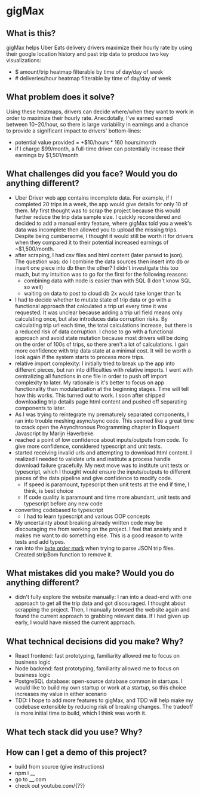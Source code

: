 # gigMax
## What is this?
gigMax helps Uber Eats delivery drivers maximize their hourly rate by using their google location history and past trip data to produce two key visualizations:
- $ amount/trip heatmap filterable by time of day/day of week
- \# deliveries/hour heatmap filterable by time of day/day of week  

## What problem does it solve?
Using these heatmaps, drivers can decide where/when they want to work in order to maximize their hourly rate. Anecdotally, I've earned earned between $10-$20/hour, so there is large variability in earnings and a chance to provide a significant impact to drivers' bottom-lines:

- potential value provided = +$10/hours * 160 hours/month
- if I charge $99/month, a full-time driver can potentially increase their earnings by $1,501/month

## What challenges did you face? Would you do anything different?
- Uber Driver web app contains incomplete data. For example, if I completed 20 trips in a week, the app would give details for only 10 of them. My first thought was to scrap the project because this would further reduce the trip data sample size. I quickly reconsidered and decided to add a manual entry feature, where gigMax told you a week's data was incomplete then allowed you to upload the missing trips. Despite being cumbersome, I thought it would still be worth it for drivers when they compared it to their potential increased earnings of ~$1,500/month.
- after scraping, I had csv files and html content (later parsed to json). The question was: do I combine the data sources then insert into db or insert one piece into db then the other? I didn't investigate this too much, but my intuition was to go for the first for the following reasons:
  - combining data with node is easier than with SQL (I don't know SQL so well)
  - waiting on data to post to cloud db 2x would take longer than 1x
- I had to decide whether to mutate state of trip data or go with a functional approach that calculated a trip url every time it was requested. It was unclear because adding a trip url field means only calculating once, but also introduces data corruption risks. By calculating trip url each time, the total calculations increase, but there is a reduced risk of data corruption. I chose to go with a functional approach and avoid state mutation because most drivers will be doing on the order of 100s of trips, so there aren't a lot of calculations. I gain more confidence with trip data state at a minimal cost. It will be worth a look again if the system starts to process more trips.
- relative import complexity: I initially tried to break up the app into different pieces, but ran into difficulties with relative imports. I went with centralizing all functions in one file in order to push off import complexity to later. My rationale is it's better to focus on app functionality than modularization at the beginning stages. Time will tell how this works. This turned out to work. I soon after shipped downloading trip details page html content and pushed off separating components to later.  
- As I was trying to reintegrate my prematurely separated components, I ran into trouble meshing async/sync code. This seemed like a great time to crack open the Asynchronous Programming chapter in Eloquent Javascript by Marijn Haverbeke.
- reached a point of low confidence about inputs/outputs from code. To give more confidence, considered typescript and unit tests.
- started receiving invalid urls and attempting to download html content. I realized I needed to validate urls and institute a process handle download failure gracefully. My next move was to institute unit tests or typescript, which I thought would ensure the inputs/outputs to different pieces of the data pipeline and give confidence to modify code. 
  - If speed is paramount, typescript then unit tests at the end if time, I think, is best choice
  - If code quality is paramount and time more abundant, unit tests and typescript before any new code
- converting codebased to typescript
  - I had to learn typescript and various OOP concepts
- My uncertainty about breaking already written code may be discouraging me from working on the project. I feel that anxiety and it makes me want to do something else. This is a good reason to write tests and add types. 
- ran into the [byte order mark][0] when trying to parse JSON trip files. Created stripBom function to remove it. 

[0]: https://en.wikipedia.org/wiki/Byte_order_mark
## What mistakes did you make? Would you do anything different?
- didn't fully explore the website manually: I ran into a dead-end with one approach to get all the trip data and got discouraged. I thought about scrapping the project. Then, I manually browsed the website again and found the current approach to grabbing relevant data. If I had given up early, I would have missed the current approach.  

## What technical decisions did you make? Why?
- React frontend: fast prototyping, familiarity allowed me to focus on business logic
- Node backend: fast prototyping, familiarity allowed me to focus on business logic
- PostgreSQL database: open-source database common in startups. I would like to build my own startup or work at a startup, so this choice increases my value in either scenario
- TDD: I hope to add more features to gigMax, and TDD will help make my codebase extensible by reducing risk of breaking changes. The tradeoff is more initial time to build, which I think was worth it.

## What tech stack did you use? Why?

## How can I get a demo of this project?
- build from source (give instructions)
- npm i __
- go to __.com
- check out youtube.com/{??}
